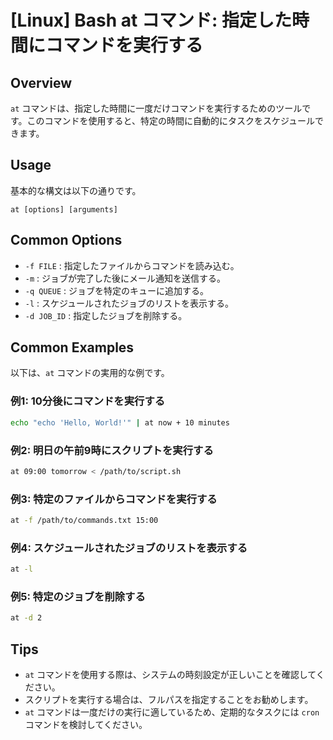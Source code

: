 # [Linux] Bash at コマンド: 指定した時間にコマンドを実行する

## Overview
`at` コマンドは、指定した時間に一度だけコマンドを実行するためのツールです。このコマンドを使用すると、特定の時間に自動的にタスクをスケジュールできます。

## Usage
基本的な構文は以下の通りです。

```
at [options] [arguments]
```

## Common Options
- `-f FILE` : 指定したファイルからコマンドを読み込む。
- `-m` : ジョブが完了した後にメール通知を送信する。
- `-q QUEUE` : ジョブを特定のキューに追加する。
- `-l` : スケジュールされたジョブのリストを表示する。
- `-d JOB_ID` : 指定したジョブを削除する。

## Common Examples
以下は、`at` コマンドの実用的な例です。

### 例1: 10分後にコマンドを実行する
```bash
echo "echo 'Hello, World!'" | at now + 10 minutes
```

### 例2: 明日の午前9時にスクリプトを実行する
```bash
at 09:00 tomorrow < /path/to/script.sh
```

### 例3: 特定のファイルからコマンドを実行する
```bash
at -f /path/to/commands.txt 15:00
```

### 例4: スケジュールされたジョブのリストを表示する
```bash
at -l
```

### 例5: 特定のジョブを削除する
```bash
at -d 2
```

## Tips
- `at` コマンドを使用する際は、システムの時刻設定が正しいことを確認してください。
- スクリプトを実行する場合は、フルパスを指定することをお勧めします。
- `at` コマンドは一度だけの実行に適しているため、定期的なタスクには `cron` コマンドを検討してください。
